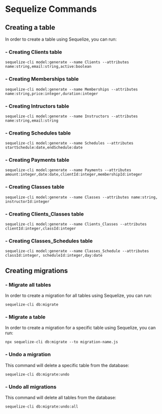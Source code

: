 # Sequelize Commands

## Creating a table

In order to create a table using Sequelize, you can run:

### - Creating Clients table

`sequelize-cli model:generate --name Clients --attributes name:string,email:string,active:boolean `

### - Creating Memberships table

`sequelize-cli model:generate --name Memberships --attributes name:string,price:integer,duration:integer `

### - Creating Intructors table

`sequelize-cli model:generate --name Instructors --attributes name:string,email:string`

### - Creating Schedules table

`sequelize-cli model:generate --name Schedules --attributes startSchedule:date,endSchedule:date`

### - Creating Payments table

`sequelize-cli model:generate --name Payments --attributes amount:integer,date:date,clientId:integer,membershipId:integer`

### - Creating Classes table

`sequelize-cli model:generate --name Classes --attributes name:string, instructorId:integer`

### - Creating Clients_Classes table

`sequelize-cli model:generate --name Clients_Classes --attributes clientId:integer,classId:integer`

### - Creating Classes_Schedules table

`sequelize-cli model:generate --name Classes_Schedule --attributes classId:integer, scheduleId:integer,day:date`

## Creating migrations

### - Migrate all tables

In order to create a migration for all tables using Sequelize, you can run:

`sequelize-cli db:migrate`

### - Migrate a table

In order to create a migration for a specific table using Sequelize, you can run:

`npx sequelize-cli db:migrate --to migration-name.js`

### - Undo a migration

This command will delete a specific table from the database:

`sequelize-cli db:migrate:undo`

### - Undo all migrations

This command will delete all tables from the database:

`sequelize-cli db:migrate:undo:all`
